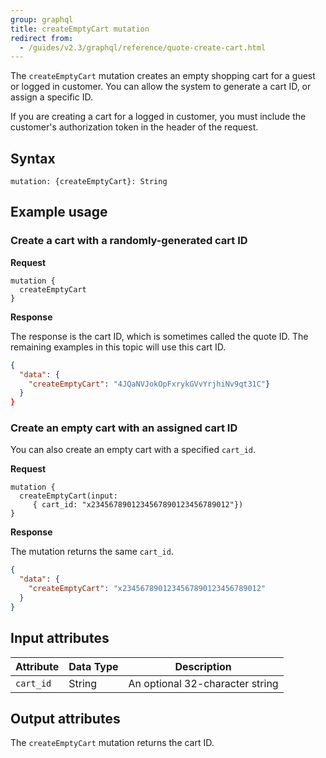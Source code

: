 ```yaml
---
group: graphql
title: createEmptyCart mutation
redirect from:
  - /guides/v2.3/graphql/reference/quote-create-cart.html
---
```


The `createEmptyCart` mutation creates an empty shopping cart for a guest or logged in customer. You can allow the system to generate a cart ID, or assign a specific ID.

If you are creating a cart for a logged in customer, you must include the customer's authorization token in the header of the request.

## Syntax

`mutation: {createEmptyCart}: String`

## Example usage

### Create a cart with a randomly-generated cart ID

**Request**

```text
mutation {
  createEmptyCart
}
```

**Response**

The response is the cart ID, which is sometimes called the quote ID. The remaining examples in this topic will use this cart ID.

```json
{
  "data": {
    "createEmptyCart": "4JQaNVJokOpFxrykGVvYrjhiNv9qt31C"}
  }
}
```

### Create an empty cart with an assigned cart ID

You can also create an empty cart with a specified `cart_id`.

**Request**

``` text
mutation {
  createEmptyCart(input:
     { cart_id: "x2345678901234567890123456789012"})
}
```

**Response**

The mutation returns the same `cart_id`.

```json
{
  "data": {
    "createEmptyCart": "x2345678901234567890123456789012"
  }
}
```

## Input attributes

Attribute |  Data Type | Description
--- | --- | ---
`cart_id` | String | An optional 32-character string

## Output attributes

The `createEmptyCart` mutation returns the cart ID.
